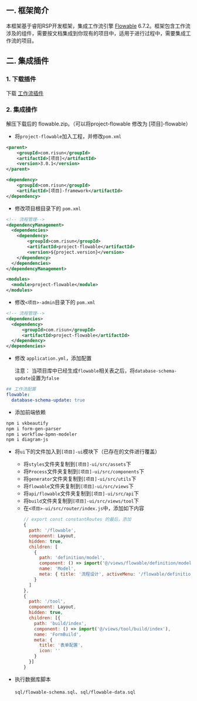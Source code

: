 ## 一. 框架简介

本框架基于睿阳RSP开发框架，集成工作流引擎 [Flowable](https://tkjohn.github.io/flowable-userguide/) 6.7.2。框架包含工作流涉及的组件，需要按文档集成到你现有的项目中，适用于进行过程中，需要集成工作流的项目。
## 二. 集成插件

### 1. 下载插件

下载 [工作流插件](https://192.168.1.30/risun/java-web/-/archive/flowable-plugin/java-web-flowable-plugin.zip)

### 2. 集成操作

解压下载后的 flowable.zip。（可以将project-flowable 修改为 [项目]-flowable）

- 将`project-flowable`加入工程，并修改`pom.xml`

``` xml
<parent>
    <groupId>com.risun</groupId>
    <artifactId>[项目]</artifactId>
    <version>3.0.1</version>
</parent>

<dependency>
    <groupId>com.risun</groupId>
    <artifactId>[项目]-framework</artifactId>
</dependency>
```

- 修改项目根目录下的 `pom.xml`
``` xml
<!-- 流程管理-->
<dependencyManagement>
  <dependencies>
    <dependency>
        <groupId>com.risun</groupId>
        <artifactId>project-flowable</artifactId>
        <version>${project.version}</version>
    </dependency>
  </dependencies>
</dependencyManagement>

<modules>
  <module>project-flowable</module>
</modules>
```

- 修改`<项目>-admin`目录下的 `pom.xml`
``` xml
<!-- 流程管理-->
<dependencies>
  <dependency>
      <groupId>com.risun</groupId>
      <artifactId>project-flowable</artifactId>
  </dependency>
</dependencies>
```

- 修改 `application.yml`，添加配置

  注意： 当项目库中已经生成`flowable`相关表之后，将`database-schema-update`设置为`false`
``` yml
## 工作流配置
flowable:
  database-schema-update: true
```

- 添加前端依赖
``` bash
npm i vkbeautify
npm i form-gen-parser
npm i workflow-bpmn-modeler
npm i diagram-js
```

- 将`ui`下的文件加入到`[项目]-ui`模块下（已存在的文件进行覆盖）

  - 将`styles`文件夹复制到`[项目]-ui/src/assets`下
  - 将`Process`文件夹复制到`[项目]-ui/src/components`下
  - 将`generator`文件夹复制到`[项目]-ui/src/utils`下
  - 将`flowable`文件夹复制到`[项目]-ui/src/views`下
  - 将`api/flowable`文件夹复制到`[项目]-ui/src/api`下
  - 将`build`文件夹复制到`[项目]-ui/src/views/tool`下
  - 在`<项目>-ui/src/router/index.js`中，添加如下内容
    ``` js
    // export const constantRoutes 的最后，添加
    {
      path: '/flowable',
      component: Layout,
      hidden: true,
      children: [
        {
          path: 'definition/model',
          component: () => import('@/views/flowable/definition/model'),
          name: 'Model',
          meta: { title: '流程设计', activeMenu: '/flowable/definition' }
        }
      ]
    },
    {
      path: '/tool',
      component: Layout,
      hidden: true,
      children: [{
        path: 'build/index',
        component: () => import('@/views/tool/build/index'),
        name: 'FormBuild',
        meta: {
          title: '表单配置',
          icon: ''
        }
      }]
    }
    ```
  
- 执行数据库脚本

   `sql/flowable-schema.sql`、`sql/flowable-data.sql`
